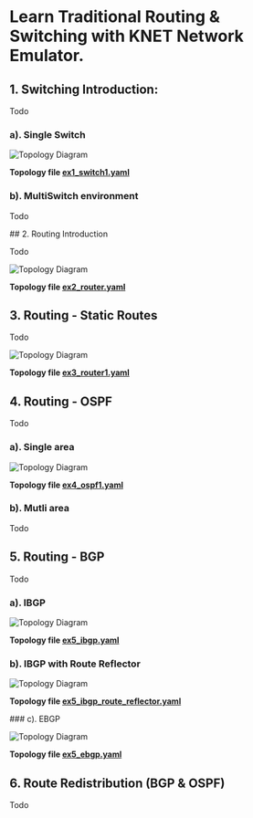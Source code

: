 # Learn Traditional Routing & Switching with KNET Network Emulator.


## 1. Switching Introduction:

Todo

### a). Single Switch

![Topology Diagram](imgs/ex1_switch1.jpg?raw=true) 



**Topology file [ex1_switch1.yaml](https://github.com/knetsolutions/knet-example-topologies/blob/master/traditional/ex1_switch1.yaml)**


### b). MultiSwitch environment

Todo


## 2. Routing Introduction

Todo


![Topology Diagram](imgs/ex2_router.jpg?raw=true) 



**Topology file [ex2_router.yaml](https://github.com/knetsolutions/knet-example-topologies/blob/master/traditional/ex2_router.yaml)**


## 3. Routing - Static Routes

Todo


![Topology Diagram](imgs/ex3_router1.jpg?raw=true) 



**Topology file [ex3_router1.yaml](https://github.com/knetsolutions/knet-example-topologies/blob/master/traditional/ex3_router1.yaml)**






## 4. Routing - OSPF

Todo

### a). Single area

![Topology Diagram](imgs/ex4_ospf1.jpg?raw=true) 


**Topology file [ex4_ospf1.yaml](https://github.com/knetsolutions/knet-example-topologies/blob/master/traditional/ex4_ospf1.yaml)**

### b). Mutli area

Todo


## 5. Routing - BGP

Todo

### a). IBGP



![Topology Diagram](imgs/ex5_ibgp.jpg?raw=true) 


**Topology file [ex5_ibgp.yaml](https://github.com/knetsolutions/knet-example-topologies/blob/master/traditional/ex5_ibgp.yaml)**

### b). IBGP with Route Reflector 


![Topology Diagram](imgs/ex5_ibgp_rr.jpg?raw=true) 

**Topology file [ex5_ibgp_route_reflector.yaml](https://github.com/knetsolutions/knet-example-topologies/blob/master/traditional/ex5_ibgp_route_reflector.yaml)**


### c). EBGP

![Topology Diagram](imgs/ex5_ebgp.jpg?raw=true) 

**Topology file [ex5_ebgp.yaml](https://github.com/knetsolutions/knet-example-topologies/blob/master/traditional/ex5_ebgp.yaml)**

## 6. Route Redistribution (BGP & OSPF)

Todo